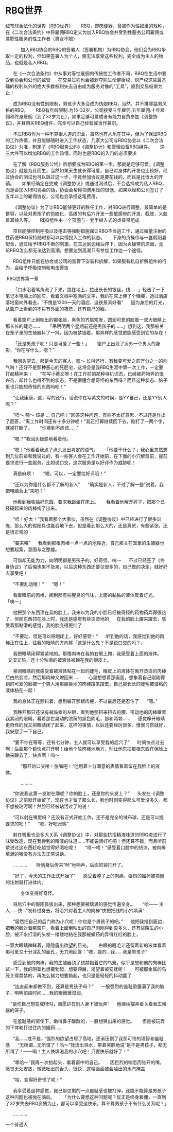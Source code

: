 # RBQ世界

绒布球合法化的世界（RBQ世界）      RBQ，即肉便器，曾被作为性奴隶的戏称，在《二次合法条约》中将雇佣RBQ定义为加入RBQ协会并受到性服务公司雇佣或兼职性服务的性工作者（男女不限）

            加入RBQ协会的RBQ的签署人（签署机构）为RBQ协会，他们会为RBQ争取一定的权利，但如果签署人为个人，便无法享受这些权利，完全成为主人的物品，也就是私人RBQ。

      在《一次合法条约》中从事对等性雇佣的传统性工作者不同，BBQ在生活中要受到协会和公司的监管      在交易过程也会被剥夺除生命健康权、财产权这些最基础的权利以外的绝大多数权利失去自由成为服务对像的“工具”，直到交易结束为止！

      成为RBQ没有性别限制，男孩子大多会成为伪娘RBQ，当然，并不排除猛男风格的RBQ。      RBQ有年龄限制.为15-32岁，公司接受三年雇佣.五年雇佣.十年雇佣和终身雇佣（到了32岁为止），如果足够可爱或者有能力自费参加《调整协议》，并且购买RBQ组件，完全可以自己经营或当作兼职。

      不过RBQ作为一种不算很人道的职业，虽然也有人乐在其中，但为了保证RBQ的工作热情，并且能够随时进入工作状态，几家大公司与RBQ协会以《二次合法协议》为准，制定了《RBQ服务公约》《调整协计》和管理设备RBQ组件。      这三大件可以增加RBQ的工作热情，同时也是RBQ的入门的必须要求

      在了解《RBQ服务公约》后想要成为RBQ的第一步，那就是足够可爱。《调整协议》就是为此而生，当然如果天生就长得可爱，自己对身体的开发也比较好，经过协会的测试也可以跳过这一步，毕竟参加协议是要花钱的，而且是比很大的开销。      如果经确定在完成《调整协议》或通过测试后，不会选择成为私人RBQ，而是会加入RBQ协会的话，协会会帮你把费用压的很低，如果以经和公司签订了五年以上的雇佣协议，公司也会承担这笔费用。

      《调整协议》为了让RBQ能够更好的胜任工作，对RBQ进行调整，最简单的是整容，以及对男孩子的伪娘化，高级的有后穴开发一些敏感带的开发，截肢，义肢兽耳植入等。      RBQ组件由一个项圈与一套半植入式的贞操带组成

      项目能够控制呼吸以及电击等强制措施保让RBQ不会逃工作，通过微量注射的性药便RBQ保持随时都可以实情投入工作的状态。      下身的贞操带与一套假阳县配合，通过给予RBQ不断的刺激，在其达到边缘后停下，因为贞操带的原因，无论RBQ怎么都无法达到高潮，想要达到高潮只有参加工作达一个途径。

      RBQ组件只能在协会或公司的监管下安装和拆解，如果服有私自折解组件的行为，会给予呼吸控制和电击警告 

 RBQ世界第一章

      「口水沿着嘴角流了下来，路在地上，拉出长长的银丝，线……」轻击了一下笔记本电脑上的回车，看着文档中塞满的文字，我趴在床上伸了个懒腰，透过酒店落地窗向外看去，“不愧是1200一天的酒店，这夜景真好看”      因为身后的灯光，从窗户上看到的不只有外面的夜景，还有自己的脸。

      看着窗户上到映出的那张脸，黑色的齐肩短发，圆润可爱的脸蛋一双大眼睛上那长长的睫毛……      「吊明明两个星期前还是男孩子的……」想到这，我那被关在笼子里的生殖器抖了一抖，因为被禁锢着，那异样的感觉更能感受到它的存在！

      「还是男孩子呢！只是可爱了一些！」      窗户上出现了另外一个男人的身影，“你在写什么，嗯？”

      我回头望去，那是今天的客人，嗯～ 长得还行，有我变可爱之前万分之一的帅气呐！还好不是那种恶心的死肥宅，这将会是我RBQ生涯中第一次工作，一定要打起精神来！      “在写小黄文呀！在工作前的那种待机识态，已经被药物弄的很兴奋，却什么也得不到的状态，不是很适合想奇怪的东西吗？而且这种状态、脑子里也只能想奇怪的东西吗吧！”

      “让我康康，这，写的还行，话说你在写黄文的时候，是YY自己，还是YY别人呢？”      

      “唔～ 额～ 该是 … 自己吧！”回答这种问题，有些不太好意思，不过还是作出了回答，“离工作时间还有十多分钟呢！”我正打算继续回下去，刚打了一两个字，就被打断了。      “你难到不应该……”

      “嗯？”我回头疑惑地看着他。     

      “嗯！”他看着我点了点头发出肯定的语气。     「他要干什么？」我心里忽然想到几位前辈和我说过的，有一些客人会在工作开始前，在下面的小穴解禁前，提前要求进行一些服务，比如说口交，这次服务是以好评作为威胁呢！

      真是麻烦！      “嗯，可以，一定要给好评哦！”

      “还以为你是什么都不了解的新人”      “确实是新人，不过了解一些”说着，我把电脑合上“来吧！”

      他看到我收拾好东西，要求我跪坐在床上。      我看着他解开裤子，把那个已经硬起来的肉棒掏了出来。

      “唔！好大！”我看着那个大家伙，虽然在《调整协议》中已经进行了很多训练，那么大的假阳具也能吞地下去，但是看到那么大的，还是真货，有些紧张，还是很正常的      

      “要来咯”      我看到那根肉棒一点一点的地靠近，自己那关在笼里的生殖器也想要起案，意图与之整雄。

      可惜却无能为力，向明明都是男孩子的，好奇怪，呜～      不过已经签了《终身协议》了后悔也来不及来，以后这种东西还要见很多的，自己做的决定，就好好去享受吧！

      “不要乱动哦！”      “嗯！”

      看着眼前的肉棒，闻到那有些腥臭的气味，上面的黏黏的液体反着灯光。      「咦～」

      他把那个东西顶在我的脸上，我来以为我的小脸已经被奇怪的药物药弄得很热了，但那东西顶在脸上时，我还是感觉有些烫烫地的      在我的脸上蹭来蹭去，感受着那黏滑的感觉，我的脸变得更红了

      “不要动、但是可以把眼闭上，好好感受！”      听到他的话，我感觉到他的肉棒正在往上，往我的眼睛的方向移「这是什么鬼？不是说口交的吗？」

      我把眼睛闭得紧紧地的。那根肉棒在我的右眼上蹭，我感受着上面的液体。      又湿又热，还十分粘滑的被液体被蹭在我的眼皮上。

      紧闭眼睛的我感受着被液体粘在一起的睫毛，眼皮上的液体在离开烫烫的肉棒后由热变凉，然后那肉棒又蹭回来……      心里想想着那画面，想象着自己刚刚得到的可爱的脸被一个男人用那腥臭地的肉棒蹭来蹭去，自己那长长的睫毛被湿粘的液体粘在一起！

      我的身体正在颤抖着，想到躲开那根肉梗，不过最后还是忍住了      “嗯。”

      我睁开那只还没有被临幸的左眼，看到他那扭来扭去的腰、带动他的肉棒蹭着我紧闭的眼睛，看着那世晃动的浓荫的黑色阴毛，那和两颗……      感觉睁开眼睛更奇怪的我又把眼睛闭了起来，这样的事情，以后还要经厉很多、慢慢习惯就好，我安慰了一下自己。

      “要不你在等等，还有七分钟，主人就可以享受我的后穴了”      时间快点过去啊！后面那个锁快点打开呀！给他个放肉棒地地方，别让他东把那根东西在保险上蹭来蹭去了，快点啊！呜～

            “那开始口交喽！张嘴吧！”他用着十分满意的表情看着留在我脸上的液体。

            ………

      “你说我这第一发射在哪呢？你的脸上，还是你的头发上？”      头发在《调整协议》之前就开始留了，现在也才留了那么长，脸也时刚变得那么可爱没多久，都不想被玷污啊！然脸已经被玷污过了的说！

      “可以射在嘴里吗？还没有正式开始工作，还不是完全的绒布球，还是可以提要求的吧！”      “嗯，好吧张嘴”

      射在嘴里也没多大关系《调整协议》中，对那些抗拒精液味道的RBQ进进行了味受改造，现在我尝到的精液的味道……不能说很好吃吧！但还算不错，而且听前辈说过这东西赶吃越觉得好喝吃呢！      “唔～唔！”感受着口腔中的热流，被肉棒填满的嘴没有办法去正常说话。

      …………      听到身后传来“咔”地响声，后面的锁打开了。

      “好了，今天的工作正式开始了”      感受着脖子上的刺痛，强烈的媚药被项圈的注射器打进体内。

            身体变得好奇怪。

      将后穴中的假阳县拔出来，那种想要被填满的感觉传遍全身。      “哈—— 主人……快…”发转过身去，将治穴对着主人的肉棒“快把把线的小穴填满“

      “居然把自己的后门称为小穴呢！你也是个男孩子的吧。”      他把我推到窗边，把我的脸对着那窗户，看着上面倒映出的自己刚刚得到没多久，还有些陌生的小脸，被汗水打湿的头发一缕缕地粘在我那被媚药的弄得红红的脸上，

一双大眼睛微眯着，隐隐露出欲望的目光。      右眼的睫毛让还留着新的液体看着那可爱又十分淫乱的面孔，无力地回答：“嗯，是的…我……我是男孩子”

      感受到他的肉棒，我的生殖器顶了顶禁锢着它的鸟笼，似乎是想和他的肉棒比试一下，我的阴茎也想要勃起，想要伸展，渴望着被安抚呢！      可被那金属的鸟笼关得禁禁的，再怎么努力想要勃起，也只是是轻轻的抖动罢了

      “连直起来都做不到，还算是男孩子吗？”      一股强烈的羞耻盈塞满了我的脑子，明明前段时间……我的眼微微湿润，

    “是你自己想变成RBQ，自愿趴在别人身下被玩弄”      他继续摆弄着关着我生殖器的笼子。

      在羞耻感的驱使下，嫩得鼻子酸酸的，一股想哭出来的感觉。      但是被玩弄的下体和打进住内的媚药……

      “我……或不是…”强烈的欲望占居了高地，逐渐压倒了我那可怜的理智和羞耻感      “无所谓…无所谓了！呜～”我流出泪水，带着哭腔地说“是不是男孩子，都无所谓了！——啊！主人快填渴我的小穴吧！只要快乐就好了！”

      “嘶哈～”我再一次抬起头，看着窗中的自己。      因巨烈的喘息而张开的嘴，感觉无处安放，微微吐出的舌头，很快，这幅画面被会哈出的水汽掩盖

      “哈，变得好奇怪了呢！”      

      我享受着这种感觉，自己那仅剩的一点羞耻感也被打碎，还能不能算是男孩子这种问题也被抛在脑后。      「为什么要想这种问题呢？反正是终身雇佣，一直到了32岁失去RBQ资质为止，都可以享受这快乐，算不算男孩子不有什么关系呢？」

      ………… 

一个普通人